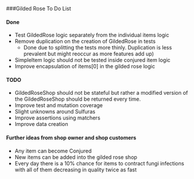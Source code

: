 ###Gilded Rose To Do List

#### Done
- Test GildedRose logic separately from the individual items logic
- Remove duplication on the creation of GildedRose in tests 
  - Done due to splitting the tests more thinly. Duplication is less prevalent but might reoccur as more features add up)
- SimpleItem logic should not be tested inside conjured item logic
- Improve encapsulation of items[0] in the gilded rose logic

#### TODO

- GildedRoseShop should not be stateful but rather a modified version of the GildedRoseShop should be returned every time.
- Improve test and mutation coverage
- Slight unknowns around Sulfuras
- Improve assertions using matchers
- Improve data creation

#### Further ideas from shop owner and shop customers 

- Any item can become Conjured
- New items can be added into the gilded rose shop
- Every day there is a 10% chance for items to contract fungi infections with all of them decreasing in quality twice as fast 
